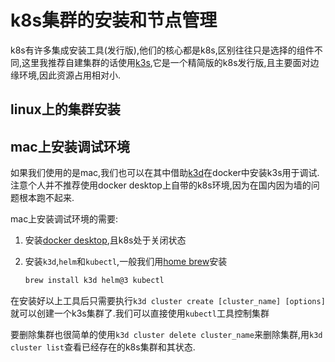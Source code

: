 # k8s集群的安装和节点管理

k8s有许多集成安装工具(发行版),他们的核心都是k8s,区别往往只是选择的组件不同,这里我推荐自建集群的话使用[k3s](https://rancher.com/docs/k3s/latest/en/),它是一个精简版的k8s发行版,且主要面对边缘环境,因此资源占用相对小.

## linux上的集群安装


## mac上安装调试环境

如果我们使用的是mac,我们也可以在其中借助[k3d](https://github.com/k3d-io/k3d)在docker中安装k3s用于调试.注意个人并不推荐使用docker desktop上自带的k8s环境,因为在国内因为墙的问题根本跑不起来.

mac上安装调试环境的需要:

1. 安装[docker desktop](https://docs.docker.com/desktop/mac/install/),且k8s处于关闭状态
2. 安装`k3d`,`helm`和`kubectl`,一般我们用[home brew](https://blog.hszofficial.site/recommend/2016/06/28/%E5%8C%85%E7%AE%A1%E7%90%86%E5%B7%A5%E5%85%B7homebrew/)安装

    ```bash
    brew install k3d helm@3 kubectl
    ```

在安装好以上工具后只需要执行`k3d cluster create [cluster_name] [options]`就可以创建一个k3s集群了.我们可以直接使用`kubectl`工具控制集群

要删除集群也很简单的使用`k3d cluster delete cluster_name`来删除集群,用`k3d cluster list`查看已经存在的k8s集群和其状态.

